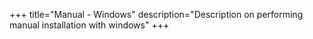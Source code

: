 +++
title="Manual - Windows"
description="Description on performing manual installation with windows"
+++
